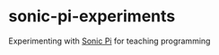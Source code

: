 # sonic-pi-experiments
Experimenting with [Sonic Pi](https://sonic-pi.net/) for teaching programming
